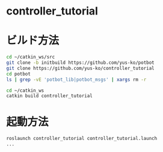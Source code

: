 # controller_tutorial

# ビルド方法
 
```bash
cd ~/catkin_ws/src
git clone -b initbuild https://github.com/yus-ko/potbot
git clone https://github.com/yus-ko/controller_tutorial
cd potbot
ls | grep -vE 'potbot_lib|potbot_msgs' | xargs rm -r
```
```bash
cd ~/catkin_ws
catkin build controller_tutorial
```

# 起動方法

```bash
roslaunch controller_tutorial controller_tutorial.launch
...
